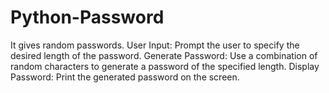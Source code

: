# Python-Password
It gives random passwords.
User Input: Prompt the user to specify the desired length of the password.
Generate Password: Use a combination of random characters to generate a password of the specified length.
Display Password: Print the generated password on the screen.
